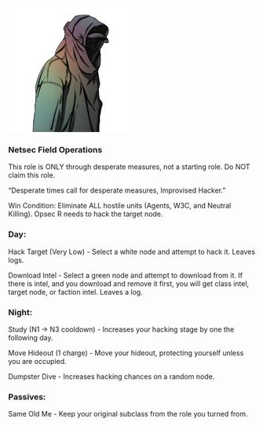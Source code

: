 ![improvisedhacker.png](Images/improvisedhacker.png)

### **Netsec Field Operations**

This role is ONLY through desperate measures, not a starting role. Do NOT claim this role.

“Desperate times call for desperate measures, Improvised Hacker.”

Win Condition: Eliminate ALL hostile units (Agents, W3C, and Neutral Killing). Opsec R needs to hack the target node.

### **Day:**

Hack Target (Very Low) - Select a white node and attempt to hack it. Leaves logs.

Download Intel - Select a green node and attempt to download from it. If there is intel, and you download and remove it first, you will get class intel, target node, or faction intel. Leaves a log.

### **Night:**

Study (N1 -> N3 cooldown) - Increases your hacking stage by one the following day.

Move Hideout (1 charge) - Move your hideout, protecting yourself unless you are occupied.

Dumpster Dive - Increases hacking chances on a random node.

### **Passives:**

Same Old Me - Keep your original subclass from the role you turned from.